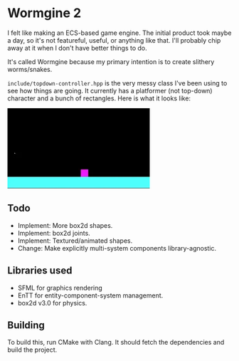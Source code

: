 # Wormgine 2
I felt like making an ECS-based game engine. The initial product took maybe a day, so it's not featureful, useful, or anything like that. I'll probably chip away at it when I don't have better things to do.

It's called Wormgine because my primary intention is to create slithery worms/snakes.

`include/topdown-controller.hpp` is the very messy class I've been using to see how things are going. It currently has a platformer (not top-down) character and a bunch of rectangles. Here is what it looks like:

![A thousand box2d dynamic bodies spawning and falling.](demo.webp)

## Todo
* Implement: More box2d shapes.
* Implement: box2d joints.
* Implement: Textured/animated shapes.
* Change: Make explicitly multi-system components library-agnostic.

## Libraries used
* SFML for graphics rendering
* EnTT for entity-component-system management.
* box2d v3.0 for physics.

## Building
To build this, run CMake with Clang. It should fetch the dependencies and build the project.